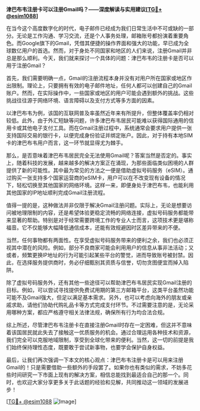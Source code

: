 **津巴布韦注册卡可以注册Gmail吗？——深度解读与实用建议[[TG💪+ @esim1088](https://t.me/s/esim1088)]**

在当今这个高度数字化的时代，电子邮件已经成为我们日常生活中不可或缺的一部分。无论是工作沟通、学习交流，还是个人事务处理，邮箱账号都扮演着重要角色。而Google旗下的Gmail，凭借其便捷的操作界面和强大的功能，早已成为全球数亿用户的首选。然而，对于身处不同国家和地区的人们来说，注册Gmail并非总是那么顺利。今天，我们就来探讨一个具体的问题：津巴布韦的注册卡是否可以用于注册Gmail？

首先，我们需要明确一点，Gmail的注册流程本身并没有对用户所在国家或地区作出限制。理论上，只要拥有有效的电子邮件地址，任何人都可以创建自己的Gmail账户。然而，在实际操作中，一些国家或地区的用户可能会遇到额外的挑战。这些挑战往往源于网络环境、语言障碍以及支付方式等多方面的因素。

以津巴布韦为例，该国的互联网普及率虽然近年来有所提升，但整体覆盖率仍相对较低。此外，由于外汇短缺等问题，许多津巴布韦居民可能难以获得国际通用的信用卡或其他电子支付工具。而在Gmail注册过程中，系统通常会要求用户提供一张支持国际交易的银行卡，以便完成身份验证并绑定账户。因此，对于持有本地SIM卡的津巴布韦用户而言，这一环节就显得尤为棘手。

那么，是否意味着津巴布韦居民完全无法使用Gmail呢？答案当然是否定的。事实上，随着科技的发展，越来越多的解决方案正在涌现，为那些面临类似困境的人群提供了新的可能性。其中最为常见的方法之一便是借助虚拟号码服务（eSIM）。通过购买一张支持多个国家运营商的eSIM卡，用户可以在不改变现有设备的情况下，轻松切换至其他国家的网络环境。这样一来，即便身处于津巴布韦，也能利用其他国家的IP地址顺利完成Gmail注册流程。

值得一提的是，这种做法并非仅限于解决Gmail注册问题。实际上，无论是想要访问被地理限制的内容，还是希望体验更稳定流畅的网络连接，虚拟号码服务都能带来显著的帮助。特别是对于经常需要跨境工作的专业人士而言，这项技术更是堪称福音。它不仅能够大幅降低通信成本，还能有效规避因时区差异带来的不便。

当然，任何事物都有两面性。在享受虚拟号码服务带来的便利之余，我们也必须正视其中潜在的风险。例如，部分不良商家可能会利用用户的信息从事非法活动；又或者，频繁更换IP地址的行为可能引起某些平台的警觉，进而导致账号被封禁。因此，在选择服务提供商时，务必仔细甄别其资质与信誉，切勿贪图便宜而掉入陷阱。

除了虚拟号码服务外，还有其他一些途径可以帮助津巴布韦居民实现Gmail注册的目标。例如，可以尝试寻找提供免费试用期的第三方邮箱平台，这类平台虽然功能可能不及Gmail强大，但足以满足基本需求。另外，也可以考虑向海外的朋友或亲戚求助，请他们协助代购礼品卡等方式完成支付环节。不过需要注意的是，无论采用哪种方案，都应严格遵守相关法律法规，确保所有行为均合法合规。

综上所述，尽管津巴布韦注册卡在直接注册Gmail时存在一定困难，但这并不意味着该国居民就此失去了接触这一优质服务的机会。通过合理运用各种技术和资源，我们完全可以克服地域限制，享受到全球化带来的便利。当然，这一切的前提是我们始终保持理性态度，既要敢于尝试新事物，也要学会保护自身权益。

最后，让我们再次强调一下本文的核心观点：津巴布韦注册卡是可以用来注册Gmail的！只是需要借助一些额外的手段罢了。如果你也有类似的需求，不妨多花些时间研究一下市面上现有的解决方案，相信总能找到最适合自己的那一个。同时，也欢迎大家分享更多关于此话题的经验和见解，共同推动这一领域的发展进步！

[[TG💪+ @esim1088](https://t.me/s/esim1088) ![Image](https://i.postimg.cc/4NQfJmqS/Snipaste-2025-05-13-00-14-12.png)]